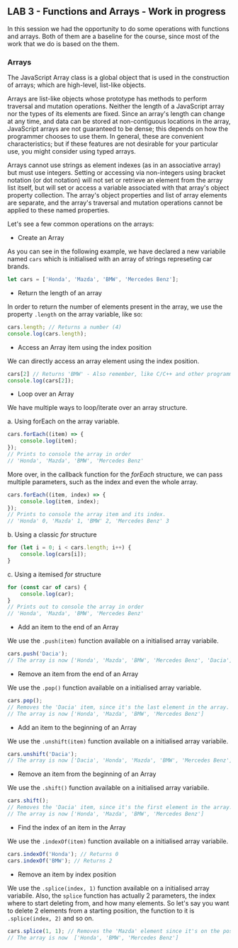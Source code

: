 ## LAB 3 - Functions and Arrays - Work in progress

In this session we had the opportunity to do some operations with functions and arrays. Both of them are a baseline for the course, since most of the work that we do
is based on the them.

### Arrays

The JavaScript Array class is a global object that is used in the construction of arrays; which are high-level, list-like objects.

Arrays are list-like objects whose prototype has methods to perform traversal and mutation operations. Neither the length of a JavaScript array nor the types of its elements are fixed. Since an array's length can change at any time, and data can be stored at non-contiguous locations in the array, JavaScript arrays are not guaranteed to be dense; this depends on how the programmer chooses to use them. In general, these are convenient characteristics; but if these features are not desirable for your particular use, you might consider using typed arrays.

Arrays cannot use strings as element indexes (as in an associative array) but must use integers. Setting or accessing via non-integers using bracket notation (or dot notation) will not set or retrieve an element from the array list itself, but will set or access a variable associated with that array's object property collection. The array's object properties and list of array elements are separate, and the array's traversal and mutation operations cannot be applied to these named properties.

Let's see a few common operations on the arrays:

- Create an Array

As you can see in the following example, we have declared a new variabile named ```cars``` which is initialised with an array of strings represeting car brands.

```javascript
let cars = ['Honda', 'Mazda', 'BMW', 'Mercedes Benz'];
```

- Return the length of an array

In order to return the number of elements present in the array, we use the property ```.length``` on the array variable, like so:

```javascript
cars.length; // Returns a number (4)
console.log(cars.length);
```

- Access an Array item using the index position

We can directly access an array element using the index position.

```javascript
cars[2] // Returns 'BMW' - Also remember, like C/C++ and other programming languages, arrays are 0 indexed structures (Count starts from 0).
console.log(cars[2]);
```

- Loop over an Array

We have multiple ways to loop/iterate over an array structure.

a. Using forEach on the array variable.

```javascript
cars.forEach((item) => {
    console.log(item);
});
// Prints to console the array in order
// 'Honda', 'Mazda', 'BMW', 'Mercedes Benz'
```

More over, in the callback function for the _forEach_ structure, we can pass multiple parameters, such as the index and even the whole array.

```javascript
cars.forEach((item, index) => {
    console.log(item, index);
});
// Prints to console the array item and its index.
// 'Honda' 0, 'Mazda' 1, 'BMW' 2, 'Mercedes Benz' 3
```

b. Using a classic _for_ structure

```javascript
for (let i = 0; i < cars.length; i++) {
    console.log(cars[i]);
}
```

c. Using a itemised _for_ structure

```javascript
for (const car of cars) {
    console.log(car);
}
// Prints out to console the array in order
// 'Honda', 'Mazda', 'BMW', 'Mercedes Benz'
```

- Add an item to the end of an Array

We use the ```.push(item)``` function available on a initialised array variabile.

```javascript
cars.push('Dacia');
// The array is now ['Honda', 'Mazda', 'BMW', 'Mercedes Benz', 'Dacia']
```

- Remove an item from the end of an Array

We use the ```.pop()``` function available on a initialised array variable.

```javascript
cars.pop();
// Removes the 'Dacia' item, since it's the last element in the array.
// The array is now ['Honda', 'Mazda', 'BMW', 'Mercedes Benz']
```

- Add an item to the beginning of an Array

We use the ```.unshift(item)``` function available on a initialised array variabile.

```javascript
cars.unshift('Dacia');
// The array is now ['Dacia', 'Honda', 'Mazda', 'BMW', 'Mercedes Benz']
```

- Remove an item from the beginning of an Array

We use the ```.shift()``` function available on a initialised array variabile.

```javascript
cars.shift();
// Removes the 'Dacia' item, since it's the first element in the array.
// The array is now ['Honda', 'Mazda', 'BMW', 'Mercedes Benz']
```

- Find the index of an item in the Array

We use the ```.indexOf(item)``` function available on a initialised array variabile.

```javascript
cars.indexOf('Honda'); // Returns 0
cars.indexOf('BMW'); // Returns 2
```

- Remove an item by index position

We use the ```.splice(index, 1)``` function available on a initialised array variabile.
Also, the ```splice``` function has actually 2 parameters, the index where to start deleting from, and how many elements. So let's say you want to delete 2 elements from a starting position, the function to it is ```.splice(index, 2)``` and so on.

```javascript
cars.splice(1, 1); // Removes the 'Mazda' element since it's on the position 1 in the array and also reading the second parameter, we mentioned we delete only one elements.
// The array is now  ['Honda', 'BMW', 'Mercedes Benz']
```




